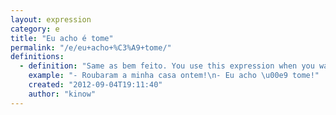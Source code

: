 ```yaml
---
layout: expression
category: e
title: "Eu acho é tome"
permalink: "/e/eu+acho+%C3%A9+tome/"
definitions:
  - definition: "Same as bem feito. You use this expression when you want to say that someone deserved a bad thing that happened to him/her."
    example: "- Roubaram a minha casa ontem!\n- Eu acho \u00e9 tome!"
    created: "2012-09-04T19:11:40"
    author: "kinow"
---
```

